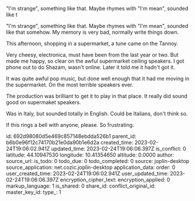 "I'm strange", something like that. Maybe rhymes with "I'm mean", sounded like t

"I'm strange", something like that. Maybe rhymes with "I'm mean", sounded like that somehow. My memory is very bad, normally write things down.

This afternoon, shopping in a supermarket, a tune came on the Tannoy.

Very cheesy, electronica, must have been from the last year or two. But made me happy, so clear on the awful supermarket ceiling speakers. I got phone out to do Shazam, wasn't online. Later it told me it hadn't got it.

It was quite awful pop music, but done well enough that it had me moving in the supermarket. On the most terrible speakers ever.

The production was brilliant to get it to play in that place. It really did sound good on supermaket speakers.

Was in Italy, but sounded totally in English. Could be Italians, don't think so.

If this rings a bell with anyone, please. So frustrating.

id: 692d98080d5e469c857148ebdda526b1
parent_id: b6b0e96f12c74170b21e0da90b1e6d2a
created_time: 2023-02-24T19:06:02.941Z
updated_time: 2023-02-24T19:06:06.397Z
is_conflict: 0
latitude: 44.10947530
longitude: 10.41354650
altitude: 0.0000
author: 
source_url: 
is_todo: 0
todo_due: 0
todo_completed: 0
source: joplin-desktop
source_application: net.cozic.joplin-desktop
application_data: 
order: 0
user_created_time: 2023-02-24T19:06:02.941Z
user_updated_time: 2023-02-24T19:06:06.397Z
encryption_cipher_text: 
encryption_applied: 0
markup_language: 1
is_shared: 0
share_id: 
conflict_original_id: 
master_key_id: 
type_: 1